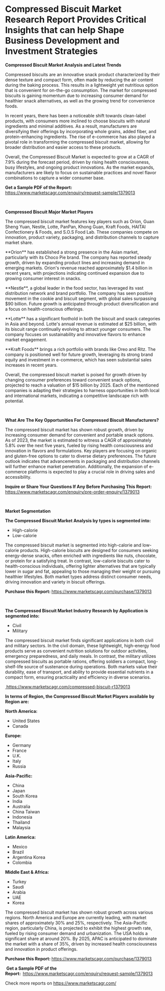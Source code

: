 <p><h1>Compressed Biscuit Market Research Report Provides Critical Insights that can help Shape Business Development and Investment Strategies</h1></p><p><strong>Compressed Biscuit Market Analysis and Latest Trends</strong></p>
<p><p>Compressed biscuits are an innovative snack product characterized by their dense texture and compact form, often made by reducing the air content during the baking process. This results in a lightweight yet nutritious option that is convenient for on-the-go consumption. The market for compressed biscuits is gaining momentum due to increasing consumer demand for healthier snack alternatives, as well as the growing trend for convenience foods.</p><p>In recent years, there has been a noticeable shift towards clean-label products, with consumers more inclined to choose biscuits with natural ingredients and minimal additives. As a result, manufacturers are diversifying their offerings by incorporating whole grains, added fiber, and protein-enhancing ingredients. The rise of e-commerce has also played a pivotal role in transforming the compressed biscuit market, allowing for broader distribution and easier access to these products.</p><p>Overall, the Compressed Biscuit Market is expected to grow at a CAGR of 7.9% during the forecast period, driven by rising health consciousness, busy lifestyles, and ongoing product innovations. As the market expands, manufacturers are likely to focus on sustainable practices and novel flavor combinations to capture a wider consumer base.</p></p>
<p><strong>Get a Sample PDF of the Report:&nbsp;</strong> <a href="https://www.marketscagr.com/enquiry/request-sample/1379013?utm_campaign=2008&utm_medium=2&utm_source=Github&utm_content=ia&utm_term=14022025&utm_id=compressed-biscuit">https://www.marketscagr.com/enquiry/request-sample/1379013</a></p>
<p>&nbsp;</p>
<p><strong>Compressed Biscuit Major Market Players</strong></p>
<p><p>The compressed biscuit market features key players such as Orion, Guan Sheng Yuan, Nestle, Lotte, PanPan, Khong Guan, Kraft Foods, HAITAI Confectionery & Foods, and S.O.S Food Lab. These companies compete on innovation, product variety, packaging, and distribution channels to capture market share.</p><p>**Orion** has established a strong presence in the Asian market, particularly with its Choco Pie brand. The company has reported steady growth, driven by expanding product lines and increasing demand in emerging markets. Orion's revenue reached approximately $1.4 billion in recent years, with projections indicating continued expansion due to growing consumer interest in snacks.</p><p>**Nestle**, a global leader in the food sector, has leveraged its vast distribution network and brand portfolio. The company has seen positive movement in the cookie and biscuit segment, with global sales surpassing $90 billion. Future growth is anticipated through product diversification and a focus on health-conscious offerings.</p><p>**Lotte** has a significant foothold in both the biscuit and snack categories in Asia and beyond. Lotte's annual revenue is estimated at $25 billion, with its biscuit range continually evolving to attract younger consumers. The company focuses on sustainability and innovative flavors to enhance market engagement.</p><p>**Kraft Foods** brings a rich portfolio with brands like Oreo and Ritz. The company is positioned well for future growth, leveraging its strong brand equity and investment in e-commerce, which has seen substantial sales increases in recent years.</p><p>Overall, the compressed biscuit market is poised for growth driven by changing consumer preferences toward convenient snack options, projected to reach a valuation of $15 billion by 2025. Each of the mentioned companies is adapting their strategies to harness opportunities in both local and international markets, indicating a competitive landscape rich with potential.</p></p>
<p>&nbsp;</p>
<p><strong>What Are The Key Opportunities For Compressed Biscuit Manufacturers?</strong></p>
<p><p>The compressed biscuit market has shown robust growth, driven by increasing consumer demand for convenient and portable snack options. As of 2023, the market is estimated to witness a CAGR of approximately 5.8% over the next five years, fueled by rising health consciousness and innovation in flavors and formulations. Key players are focusing on organic and gluten-free options to cater to diverse dietary preferences. The future outlook indicates that advancements in packaging and distribution channels will further enhance market penetration. Additionally, the expansion of e-commerce platforms is expected to play a crucial role in driving sales and accessibility.</p></p>
<p><strong>Inquire or Share Your Questions If Any Before Purchasing This Report:</strong> <a href="https://www.marketscagr.com/enquiry/pre-order-enquiry/1379013?utm_campaign=2008&utm_medium=2&utm_source=Github&utm_content=ia&utm_term=14022025&utm_id=compressed-biscuit">https://www.marketscagr.com/enquiry/pre-order-enquiry/1379013</a></p>
<p>&nbsp;</p>
<p><strong>Market Segmentation</strong></p>
<p><strong>The Compressed Biscuit Market Analysis by types is segmented into:</strong></p>
<p><ul><li>High-calorie</li><li>Low-calorie</li></ul></p>
<p><p>The compressed biscuit market is segmented into high-calorie and low-calorie products. High-calorie biscuits are designed for consumers seeking energy-dense snacks, often enriched with ingredients like nuts, chocolate, or protein for a satisfying treat. In contrast, low-calorie biscuits cater to health-conscious individuals, offering lighter alternatives that are typically lower in sugar and fat, appealing to those managing their weight or pursuing healthier lifestyles. Both market types address distinct consumer needs, driving innovation and variety in biscuit offerings.</p></p>
<p><strong>Purchase this Report:&nbsp;</strong><a href="https://www.marketscagr.com/purchase/1379013?utm_campaign=2008&utm_medium=2&utm_source=Github&utm_content=ia&utm_term=14022025&utm_id=compressed-biscuit">https://www.marketscagr.com/purchase/1379013</a></p>
<p>&nbsp;</p>
<p><strong>The Compressed Biscuit Market Industry Research by Application is segmented into:</strong></p>
<p><ul><li>Civil</li><li>Military</li></ul></p>
<p><p>The compressed biscuit market finds significant applications in both civil and military sectors. In the civil domain, these lightweight, high-energy food products serve as convenient nutrition solutions for outdoor activities, emergency preparedness, and daily meals. In contrast, the military utilizes compressed biscuits as portable rations, offering soldiers a compact, long-shelf-life source of sustenance during operations. Both markets value their durability, ease of transport, and ability to provide essential nutrients in a compact form, ensuring practicality and efficiency in diverse scenarios.</p></p>
<p><a href="https://www.marketscagr.com/compressed-biscuit-r1379013?utm_campaign=2008&utm_medium=2&utm_source=Github&utm_content=ia&utm_term=14022025&utm_id=compressed-biscuit">&nbsp;https://www.marketscagr.com/compressed-biscuit-r1379013</a></p>
<p><strong>In terms of Region, the Compressed Biscuit Market Players available by Region are:</strong></p>
<p>
    <p> <strong> North America: </strong>
        <ul>
            <li>United States</li>
            <li>Canada</li>
        </ul>
        </p> 
    <p> <strong> Europe: </strong>
        <ul>
            <li>Germany</li>
            <li>France</li>
            <li>U.K.</li>
            <li>Italy</li>
            <li>Russia</li>
        </ul>
        </p> 
    <p> <strong> Asia-Pacific: </strong>
        <ul>
            <li>China</li>
            <li>Japan</li>
            <li>South Korea</li>
            <li>India</li>
            <li>Australia</li>
            <li>China Taiwan</li>
            <li>Indonesia</li>
            <li>Thailand</li>
            <li>Malaysia</li>
        </ul>
        </p> 
    <p> <strong> Latin America: </strong>
        <ul>
            <li>Mexico</li>
            <li>Brazil</li>
            <li>Argentina Korea</li>
            <li>Colombia</li>
        </ul>
        </p> 
    <p> <strong> Middle East & Africa: </strong>
        <ul>
            <li>Turkey</li>
            <li>Saudi</li>
            <li>Arabia</li>
            <li>UAE</li>
            <li>Korea</li>
        </ul>
    </p>
    </p>
<p><p>The compressed biscuit market has shown robust growth across various regions. North America and Europe are currently leading, with market shares of approximately 30% and 25%, respectively. The Asia-Pacific region, particularly China, is projected to exhibit the highest growth rate, fueled by rising consumer demand and urbanization. The USA holds a significant share at around 20%. By 2025, APAC is anticipated to dominate the market with a share of 35%, driven by increased health consciousness and innovation in product offerings.</p></p>
<p><strong>Purchase this Report: </strong><a href="https://www.marketscagr.com/purchase/1379013?utm_campaign=2008&utm_medium=2&utm_source=Github&utm_content=ia&utm_term=14022025&utm_id=compressed-biscuit">https://www.marketscagr.com/purchase/1379013</a></p>
<p>&nbsp;<strong>Get a Sample PDF of the Report:&nbsp;&nbsp;</strong><a href="https://www.marketscagr.com/enquiry/request-sample/1379013?utm_campaign=2008&utm_medium=2&utm_source=Github&utm_content=ia&utm_term=14022025&utm_id=compressed-biscuit">https://www.marketscagr.com/enquiry/request-sample/1379013</a></p>
<p><strong></strong></p>
<p>Check more reports on <a href="https://www.marketscagr.com/?utm_campaign=2008&utm_medium=2&utm_source=Github&utm_content=ia&utm_term=14022025&utm_id=compressed-biscuit">https://www.marketscagr.com/</a></p>